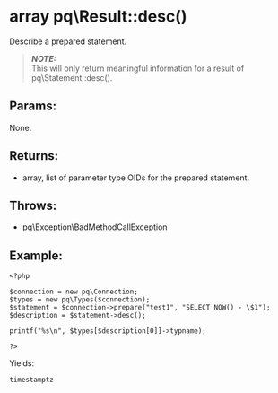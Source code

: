 # array pq\Result::desc()

Describe a prepared statement.

> ***NOTE:***  
  This will only return meaningful information for a result of pq\Statement::desc().

## Params:

None.

## Returns:

* array, list of parameter type OIDs for the prepared statement.

## Throws:

* pq\Exception\BadMethodCallException


## Example:

	<?php
	
	$connection = new pq\Connection;
	$types = new pq\Types($connection);
	$statement = $connection->prepare("test1", "SELECT NOW() - \$1");
	$description = $statement->desc();

	printf("%s\n", $types[$description[0]]->typname);

	?>

Yields:

	timestamptz
